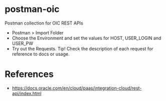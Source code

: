# postman-oic
Postman collection for OIC REST APIs

* Postman > Import Folder
* Choose the Environment and set the values for HOST, USER_LOGIN and USER_PW
* Try out the Requests. Tip! Check the description of each request for reference to docs or usage.

# References
* https://docs.oracle.com/en/cloud/paas/integration-cloud/rest-api/index.html